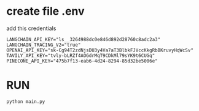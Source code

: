 # create file .env
add this credentials
```.env
LANGCHAIN_API_KEY="ls__3264988dc0e846d892d28760c8adc2a3"
LANGCHAIN_TRACING_V2="true"
OPENAI_API_KEY="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"
TAVILY_API_KEY="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"
PINECONE_API_KEY="475b7f13-eab6-4d24-8294-85d32be5006e"
```

# RUN
```bash
python main.py
```




